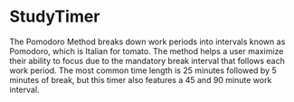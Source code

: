 # StudyTimer
The Pomodoro Method breaks down work periods into intervals known as Pomodoro, which is Italian for tomato. The method helps a user maximize their ability to focus due to the mandatory break interval that follows each work period. The most common time length is 25 minutes followed by 5 minutes of break, but this timer also features a 45 and 90 minute work interval.
